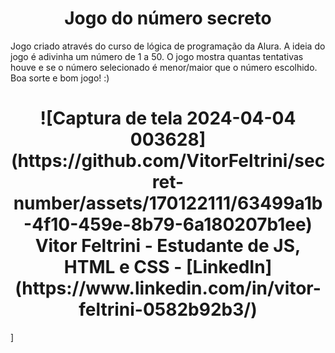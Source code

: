 <h1 align="center"> Jogo do número secreto </h1>
Jogo criado através do curso de lógica de programação da Alura.
A ideia do jogo é adivinha um número de 1 a 50. O jogo mostra quantas tentativas houve e se o número selecionado é menor/maior que o número escolhido.
Boa sorte e bom jogo! :)

<h1 align="center"> ![Captura de tela 2024-04-04 003628](https://github.com/VitorFeltrini/secret-number/assets/170122111/63499a1b-4f10-459e-8b79-6a180207b1ee) Vitor Feltrini - Estudante de JS, HTML e CSS - [LinkedIn](https://www.linkedin.com/in/vitor-feltrini-0582b92b3/) </h1>]
